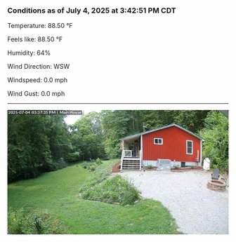 ### Conditions as of July 4, 2025 at 3:42:51 PM CDT 

Temperature: 88.50 &deg;F

Feels like: 88.50 &deg;F

Humidity: 64%

Wind Direction: WSW

Windspeed: 0.0 mph

Wind Gust: 0.0 mph

---

<img src="./images/latest.jpeg"/>

